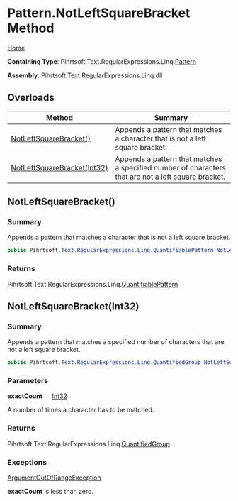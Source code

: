 # Pattern\.NotLeftSquareBracket Method

[Home](../../../../../../README.md)

**Containing Type**: Pihrtsoft\.Text\.RegularExpressions\.Linq\.[Pattern](../README.md)

**Assembly**: Pihrtsoft\.Text\.RegularExpressions\.Linq\.dll

## Overloads

| Method | Summary |
| ------ | ------- |
| [NotLeftSquareBracket()](#Pihrtsoft_Text_RegularExpressions_Linq_Pattern_NotLeftSquareBracket) | Appends a pattern that matches a character that is not a left square bracket\. |
| [NotLeftSquareBracket(Int32)](#Pihrtsoft_Text_RegularExpressions_Linq_Pattern_NotLeftSquareBracket_System_Int32_) | Appends a pattern that matches a specified number of characters that are not a left square bracket\. |

## NotLeftSquareBracket\(\) <a name="Pihrtsoft_Text_RegularExpressions_Linq_Pattern_NotLeftSquareBracket"></a>

### Summary

Appends a pattern that matches a character that is not a left square bracket\.

```csharp
public Pihrtsoft.Text.RegularExpressions.Linq.QuantifiablePattern NotLeftSquareBracket()
```

### Returns

Pihrtsoft\.Text\.RegularExpressions\.Linq\.[QuantifiablePattern](../../QuantifiablePattern/README.md)

## NotLeftSquareBracket\(Int32\) <a name="Pihrtsoft_Text_RegularExpressions_Linq_Pattern_NotLeftSquareBracket_System_Int32_"></a>

### Summary

Appends a pattern that matches a specified number of characters that are not a left square bracket\.

```csharp
public Pihrtsoft.Text.RegularExpressions.Linq.QuantifiedGroup NotLeftSquareBracket(int exactCount)
```

### Parameters

**exactCount** &emsp; [Int32](https://docs.microsoft.com/en-us/dotnet/api/system.int32)

A number of times a character has to be matched\.

### Returns

Pihrtsoft\.Text\.RegularExpressions\.Linq\.[QuantifiedGroup](../../QuantifiedGroup/README.md)

### Exceptions

[ArgumentOutOfRangeException](https://docs.microsoft.com/en-us/dotnet/api/system.argumentoutofrangeexception)

**exactCount** is less than zero\.

